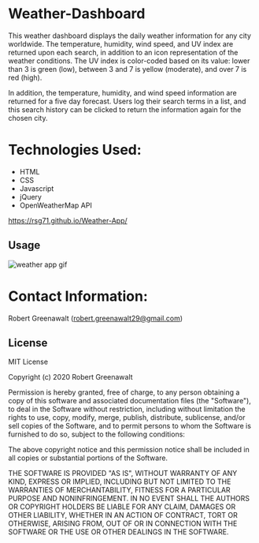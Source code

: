 # Weather-Dashboard


This weather dashboard displays the daily weather information for any city worldwide. The temperature, humidity, wind speed, and UV index are returned upon each search, in addition to an icon representation of the weather conditions. The UV index is color-coded based on its value: lower than 3 is green (low), between 3 and 7 is yellow (moderate), and over 7 is red (high).

In addition, the temperature, humidity, and wind speed information are returned for a five day forecast. Users log their search terms in a list, and this search history can be clicked to return the information again for the chosen city.

# Technologies Used: 

* HTML
* CSS
* Javascript
* jQuery
* OpenWeatherMap API


https://rsg71.github.io/Weather-App/

## Usage 

<img src="imgs/weather_app.gif"  alt="weather app gif">


# Contact Information: 

Robert Greenawalt (robert.greenawalt29@gmail.com)

## License

MIT License

Copyright (c) 2020 Robert Greenawalt

Permission is hereby granted, free of charge, to any person obtaining a copy of this software and associated documentation files (the "Software"), to deal in the Software without restriction, including without limitation the rights to use, copy, modify, merge, publish, distribute, sublicense, and/or sell copies of the Software, and to permit persons to whom the Software is furnished to do so, subject to the following conditions:

The above copyright notice and this permission notice shall be included in all copies or substantial portions of the Software.

THE SOFTWARE IS PROVIDED "AS IS", WITHOUT WARRANTY OF ANY KIND, EXPRESS OR IMPLIED, INCLUDING BUT NOT LIMITED TO THE WARRANTIES OF MERCHANTABILITY, FITNESS FOR A PARTICULAR PURPOSE AND NONINFRINGEMENT. IN NO EVENT SHALL THE AUTHORS OR COPYRIGHT HOLDERS BE LIABLE FOR ANY CLAIM, DAMAGES OR OTHER LIABILITY, WHETHER IN AN ACTION OF CONTRACT, TORT OR OTHERWISE, ARISING FROM, OUT OF OR IN CONNECTION WITH THE SOFTWARE OR THE USE OR OTHER DEALINGS IN THE SOFTWARE.